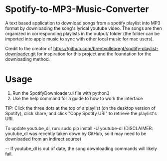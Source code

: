 # Spotify-to-MP3-Music-Converter
A text based application to download songs from a spotify playlist into MP3 format by downloading the song's lyrical youtube video. The songs are then organized in corresponding playlists in the output/ folder (the folder can be imported into apple music to sync with other local music for mac users).

Credit to the creator of https://github.com/brentvollebregt/spotify-playlist-downloader.git for inspiration for this project and the foundation for the downloading method.

# Usage
1. Run the SpotifyDownloader.ui file with python3
2. Use the help command for a guide to how to work the interface

TIP: Click the three dots at the top of a playlist (on the desktop version of Spotify), click share, and click "Copy Spotify URI" to retrieve the playlist's URI.

To update youtube_dl, run: sudo pip install -U youtube-dl (DISCLAIMER: youtube_dl was recently taken down by GitHub, so it may need to be downloaded from an indirect source)

-- If youtube_dl is out of date, the song downloading commands will likely fail.

